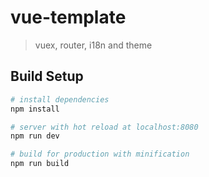 # vue-template

> vuex, router, i18n and theme

## Build Setup

``` bash
# install dependencies
npm install

# server with hot reload at localhost:8080
npm run dev

# build for production with minification
npm run build

```